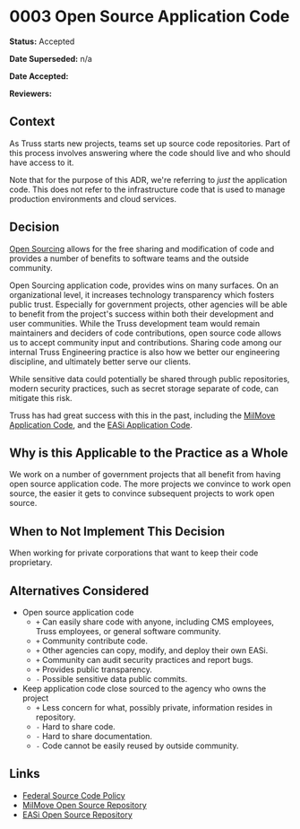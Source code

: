 # 0003 Open Source Application Code

**Status:** Accepted

**Date Superseded:** n/a

**Date Accepted:**

**Reviewers:**

## Context

As Truss starts new projects, teams set up source code repositories.
Part of this process involves answering where the code should live
and who should have access to it.

Note that for the purpose of this ADR,
we're referring to *just* the application code.
This does not refer to the infrastructure code
that is used to manage production environments
and cloud services.

## Decision

[Open Sourcing](https://opensource.org/osd)
allows for the free sharing and modification of code
and provides a number of benefits to software teams
and the outside community.

Open Sourcing application code,
provides wins on many surfaces.
On an organizational level,
it increases technology transparency
which fosters public trust.
Especially for government projects, other agencies
will be able to benefit from the project's success
within both their development and user communities.
While the Truss development team would remain maintainers
and deciders of code contributions,
open source code allows us
to accept community input and contributions.
Sharing code among our internal Truss Engineering practice
is also how we better our engineering discipline,
and ultimately better serve our clients.

While sensitive data could potentially be shared through public repositories,
modern security practices,
such as secret storage separate of code,
can mitigate this risk.

Truss has had great success with this in the past,
including the
[MilMove Application Code](https://github.com/transcom/mymove),
and the
[EASi Application Code](https://github.com/CMSgov/easi-app).

## Why is this Applicable to the Practice as a Whole

We work on a number of government projects that
all benefit from having open source application code.
The more projects we convince to work open source,
the easier it gets to convince subsequent projects
to work open source.

## When to Not Implement This Decision

When working for private corporations that want
to keep their code proprietary.

## Alternatives Considered

- Open source application code
  - `+` Can easily share code
    with anyone,
    including CMS employees,
    Truss employees,
    or general software community.
  - `+` Community contribute code.
  - `+` Other agencies can copy, modify, and deploy their own EASi.
  - `+` Community can audit security practices and report bugs.
  - `+` Provides public transparency.
  - `-` Possible sensitive data public commits.
- Keep application code close sourced to the agency who owns the project
  - `+` Less concern for what,
    possibly private,
    information resides in repository.
  - `-` Hard to share code.
  - `-` Hard to share documentation.
  - `-` Code cannot be easily reused by outside community.

## Links

- [Federal Source Code Policy](https://sourcecode.cio.gov/OSS/)
- [MilMove Open Source Repository](https://github.com/transcom/mymove)
- [EASi Open Source Repository](https://github.com/CMSgov/easi-app)
